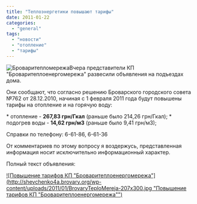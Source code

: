 ```yaml
---
title: "Теплоэнергетики повышают тарифы"
date: 2011-01-22
categories: 
  - "general"
tags: 
  - "новости"
  - "отопление"
  - "тарифы"
---
```


![Броваритепломережа](http://shevchenko4a.brovary.org/wp-content/uploads/2011/01/energetiki.jpg "Броваритепломережа")Вчера представители КП "Броваритеплоенергомережа" развесили объявления на подъездах дома.

Они сообщают, что согласно решению Броварского городского совета №762 от 28.12.2010, начиная с 1 февраля 2011 года будут повышены тарифы на отопление и на горячую воду:

\* отопление - **267,83 грн/Гкал** (раньше было 214,26 грн/Гкал); \* подогрев воды - **14,62 грн/м3** (раньше было 9,41 грн/м3);

Справки по телефону: 6-61-86, 6-61-36

От комментариев по этому вопросу я воздержусь, представленная информация носит исключительно информационный характер.

Полный текст объявления: <!--more-->

[![Повышение тарифов КП "Броваритеплоенергомережа"](http://shevchenko4a.brovary.org/wp-content/uploads/2011/01/BrovaryTeploMereja-207x300.jpg "Повышение тарифов КП "Броваритеплоенергомережа"")](http://shevchenko4a.brovary.org/wp-content/uploads/2011/01/BrovaryTeploMereja.JPG "Повышение тарифов КП \"Броваритеплоенергомережа\"")
